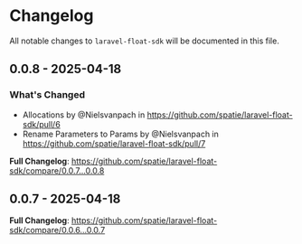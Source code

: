 # Changelog

All notable changes to `laravel-float-sdk` will be documented in this file.

## 0.0.8 - 2025-04-18

### What's Changed

* Allocations by @Nielsvanpach in https://github.com/spatie/laravel-float-sdk/pull/6
* Rename Parameters to Params by @Nielsvanpach in https://github.com/spatie/laravel-float-sdk/pull/7

**Full Changelog**: https://github.com/spatie/laravel-float-sdk/compare/0.0.7...0.0.8

## 0.0.7 - 2025-04-18

**Full Changelog**: https://github.com/spatie/laravel-float-sdk/compare/0.0.6...0.0.7
